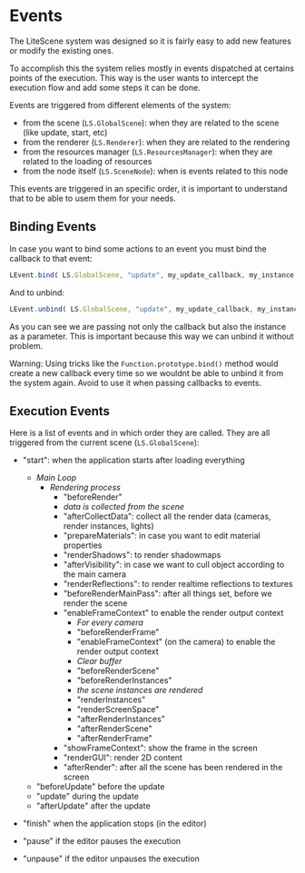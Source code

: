# Events

The LiteScene system was designed so it is fairly easy to add new features or modify the existing ones.

To accomplish this the system relies mostly in events dispatched at certains points of the execution.
This way is the user wants to intercept the execution flow and add some steps it can be done.

Events are triggered from different elements of the system:

- from the scene (```LS.GlobalScene```): when they are related to the scene (like update, start, etc)
- from the renderer (```LS.Renderer```): when they are related to the rendering
- from the resources manager (```LS.ResourcesManager```): when they are related to the loading of resources
- from the node itself (```LS.SceneNode```): when is events related to this node

This events are triggered in an specific order, it is important to understand that to be able to usem them for your needs.

## Binding Events

In case you want to bind some actions to an event you must bind the callback to that event:

```js
LEvent.bind( LS.GlobalScene, "update", my_update_callback, my_instance );
```

And to unbind:

```js
LEvent.unbind( LS.GlobalScene, "update", my_update_callback, my_instance );
```

As you can see we are passing not only the callback but also the instance as a parameter.
This is important because this way we can unbind it without problem.

Warning: Using tricks like the ```Function.prototype.bind()``` method would create a new callback every time so we wouldnt be able to unbind it from the system again. Avoid to use it when passing callbacks to events.


## Execution Events

Here is a list of events and in which order they are called. 
They are all triggered from the current scene (```LS.GlobalScene```):

- "start": when the application starts after loading everything
  - *Main Loop*
    - *Rendering process*
      - "beforeRender"
      - *data is collected from the scene*
      - "afterCollectData": collect all the render data (cameras, render instances, lights)
      - "prepareMaterials": in case you want to edit material properties
      - "renderShadows": to render shadowmaps
      - "afterVisibility": in case we want to cull object according to the main camera
      - "renderReflections": to render realtime reflections to textures
      - "beforeRenderMainPass": after all things set, before we render the scene
      - "enableFrameContext" to enable the render output context
        - *For every camera*
        - "beforeRenderFrame"
        - "enableFrameContext" (on the camera) to enable the render output context
        - *Clear buffer*
        - "beforeRenderScene"
        - "beforeRenderInstances"
        - *the scene instances are rendered*
        - "renderInstances"
        - "renderScreenSpace"
        - "afterRenderInstances"
        - "afterRenderScene"
        - "afterRenderFrame"
      - "showFrameContext": show the frame in the screen
      - "renderGUI": render 2D content 
      - "afterRender": after all the scene has been rendered in the screen
   - "beforeUpdate" before the update
  - "update" during the update
  - "afterUpdate"  after the update
- "finish" when the application stops (in the editor)

- "pause" if the editor pauses the execution
- "unpause" if the editor unpauses the execution



